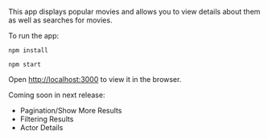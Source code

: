 This app displays popular movies and allows you to view details about them as well as searches for movies.

To run the app:

`npm install`

`npm start`

Open [http://localhost:3000](http://localhost:3000) to view it in the browser.

Coming soon in next release:
- Pagination/Show More Results
- Filtering Results
- Actor Details
